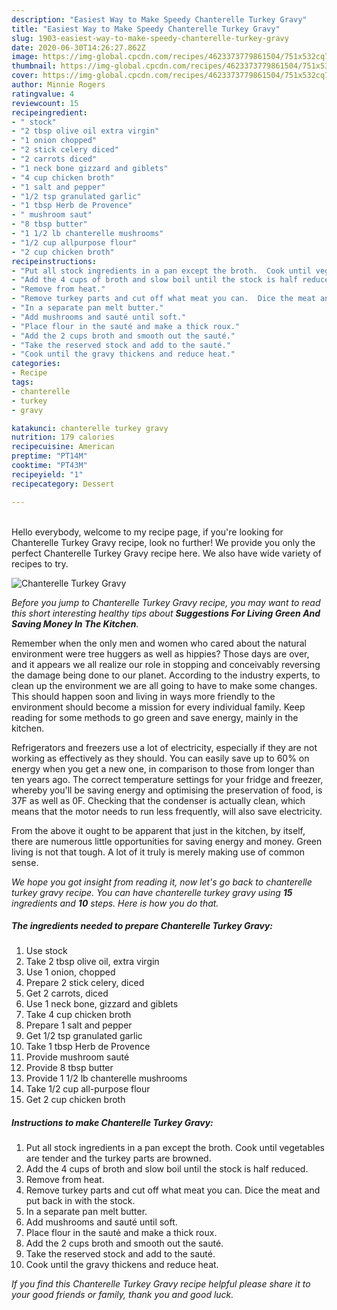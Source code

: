 ```yaml
---
description: "Easiest Way to Make Speedy Chanterelle Turkey Gravy"
title: "Easiest Way to Make Speedy Chanterelle Turkey Gravy"
slug: 1903-easiest-way-to-make-speedy-chanterelle-turkey-gravy
date: 2020-06-30T14:26:27.862Z
image: https://img-global.cpcdn.com/recipes/4623373779861504/751x532cq70/chanterelle-turkey-gravy-recipe-main-photo.jpg
thumbnail: https://img-global.cpcdn.com/recipes/4623373779861504/751x532cq70/chanterelle-turkey-gravy-recipe-main-photo.jpg
cover: https://img-global.cpcdn.com/recipes/4623373779861504/751x532cq70/chanterelle-turkey-gravy-recipe-main-photo.jpg
author: Minnie Rogers
ratingvalue: 4
reviewcount: 15
recipeingredient:
- " stock"
- "2 tbsp olive oil extra virgin"
- "1 onion chopped"
- "2 stick celery diced"
- "2 carrots diced"
- "1 neck bone gizzard and giblets"
- "4 cup chicken broth"
- "1 salt and pepper"
- "1/2 tsp granulated garlic"
- "1 tbsp Herb de Provence"
- " mushroom saut"
- "8 tbsp butter"
- "1 1/2 lb chanterelle mushrooms"
- "1/2 cup allpurpose flour"
- "2 cup chicken broth"
recipeinstructions:
- "Put all stock ingredients in a pan except the broth.  Cook until vegetables are tender and the turkey parts are browned."
- "Add the 4 cups of broth and slow boil until the stock is half reduced."
- "Remove from heat."
- "Remove turkey parts and cut off what meat you can.  Dice the meat and put back in with the stock."
- "In a separate pan melt butter."
- "Add mushrooms and sauté until soft."
- "Place flour in the sauté and make a thick roux."
- "Add the 2 cups broth and smooth out the sauté."
- "Take the reserved stock and add to the sauté."
- "Cook until the gravy thickens and reduce heat."
categories:
- Recipe
tags:
- chanterelle
- turkey
- gravy

katakunci: chanterelle turkey gravy 
nutrition: 179 calories
recipecuisine: American
preptime: "PT14M"
cooktime: "PT43M"
recipeyield: "1"
recipecategory: Dessert

---
```

<br>
Hello everybody, welcome to my recipe page, if you're looking for Chanterelle Turkey Gravy recipe, look no further! We provide you only the perfect Chanterelle Turkey Gravy recipe here. We also have wide variety of recipes to try.
<br>


![Chanterelle Turkey Gravy](https://img-global.cpcdn.com/recipes/4623373779861504/751x532cq70/chanterelle-turkey-gravy-recipe-main-photo.jpg)

<i>Before you jump to Chanterelle Turkey Gravy recipe, you may want to read this short interesting healthy tips about 
<strong>Suggestions For Living Green And Saving Money In The Kitchen</strong>.</i>
</br>

Remember when the only men and women who cared about the natural environment were tree huggers as well as hippies? Those days are over, and it appears we all realize our role in stopping and conceivably reversing the damage being done to our planet. According to the industry experts, to clean up the environment we are all going to have to make some changes. This should happen soon and living in ways more friendly to the environment should become a mission for every individual family. Keep reading for some methods to go green and save energy, mainly in the kitchen.

Refrigerators and freezers use a lot of electricity, especially if they are not working as effectively as they should. You can easily save up to 60% on energy when you get a new one, in comparison to those from longer than ten years ago. The correct temperature settings for your fridge and freezer, whereby you'll be saving energy and optimising the preservation of food, is 37F as well as 0F. Checking that the condenser is actually clean, which means that the motor needs to run less frequently, will also save electricity.

From the above it ought to be apparent that just in the kitchen, by itself, there are numerous little opportunities for saving energy and money. Green living is not that tough. A lot of it truly is merely making use of common sense.


<i>We hope you got insight from reading it, now let's go back to chanterelle turkey gravy recipe. You can have chanterelle turkey gravy using <strong>15</strong> ingredients and <strong>10</strong> steps. Here is how you do that.
</i>

##### The ingredients needed to prepare Chanterelle Turkey Gravy:

1. Use  stock
1. Take 2 tbsp olive oil, extra virgin
1. Use 1 onion, chopped
1. Prepare 2 stick celery, diced
1. Get 2 carrots, diced
1. Use 1 neck bone, gizzard and giblets
1. Take 4 cup chicken broth
1. Prepare 1 salt and pepper
1. Get 1/2 tsp granulated garlic
1. Take 1 tbsp Herb de Provence
1. Provide  mushroom sauté
1. Provide 8 tbsp butter
1. Provide 1 1/2 lb chanterelle mushrooms
1. Take 1/2 cup all-purpose flour
1. Get 2 cup chicken broth


##### Instructions to make Chanterelle Turkey Gravy:

1. Put all stock ingredients in a pan except the broth.  Cook until vegetables are tender and the turkey parts are browned.
1. Add the 4 cups of broth and slow boil until the stock is half reduced.
1. Remove from heat.
1. Remove turkey parts and cut off what meat you can.  Dice the meat and put back in with the stock.
1. In a separate pan melt butter.
1. Add mushrooms and sauté until soft.
1. Place flour in the sauté and make a thick roux.
1. Add the 2 cups broth and smooth out the sauté.
1. Take the reserved stock and add to the sauté.
1. Cook until the gravy thickens and reduce heat.


<i>If you find this Chanterelle Turkey Gravy recipe helpful please share it to your good friends or family, thank you and good luck.</i>
